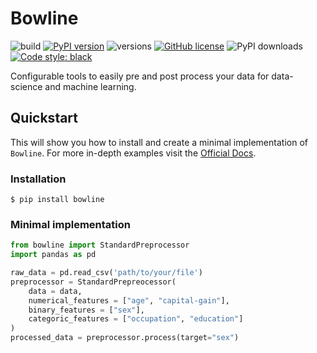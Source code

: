 # Bowline

![build](https://github.com/mgancita/bowline/workflows/Continuous%20Integration/badge.svg)
[![PyPI version](https://badge.fury.io/py/bowline.svg)](https://badge.fury.io/py/bowline)
![versions](https://img.shields.io/pypi/pyversions/bowline.svg)
[![GitHub license](https://img.shields.io/github/license/Naereen/StrapDown.js.svg)](https://github.com/Naereen/StrapDown.js/blob/master/LICENSE)
![PyPI downloads](https://img.shields.io/github/downloads/mgancita/bowline/total)
[![Code style: black](https://img.shields.io/badge/code%20style-black-000000.svg)](https://github.com/psf/black)


Configurable tools to easily pre and post process your data for data-science and machine learning.

## Quickstart
This will show you how to install and create a minimal implementation of `Bowline`. For more in-depth examples visit the [Official Docs](https://mgancita.github.io/bowline).

### Installation
```
$ pip install bowline
```

### Minimal implementation
```python
from bowline import StandardPreprocessor
import pandas as pd

raw_data = pd.read_csv('path/to/your/file')
preprocessor = StandardPrepreocessor(
    data = data,
    numerical_features = ["age", "capital-gain"],
    binary_features = ["sex"],
    categoric_features = ["occupation", "education"]
)
processed_data = preprocessor.process(target="sex")
```

